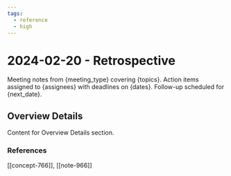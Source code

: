 ```yaml
---
tags:
  - reference
  - high
---
```


# 2024-02-20 - Retrospective

Meeting notes from {meeting_type} covering {topics}. Action items assigned to {assignees} with deadlines on {dates}. Follow-up scheduled for {next_date}.

## Overview Details

Content for Overview Details section.


### References
[[concept-766]], [[note-966]]
